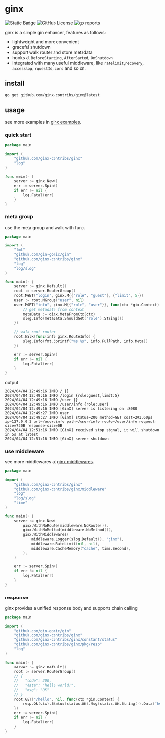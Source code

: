 # ginx
![Static Badge](https://img.shields.io/badge/go-1.22-blue)
![GitHub License](https://img.shields.io/github/license/ginx-contribs/ginx)
![go reports](https://img.shields.io/badge/go%20report-A+-brightgreen.svg?style=flat)


ginx is a simple gin enhancer, features as follows:

* lightweight and more convenient
* graceful shutdown
* support walk router and store metadata
* hooks at `BeforeStarting`, `AfterSarted`, `OnShutdown`
* integrated with many useful middleware, like `ratelimit`,`recovery`, `accesslog`, `rquestId`, `cors` and so on.

## install
```bash
go get github.com/ginx-contribs/ginx@latest
```

## usage
see more examples in [ginx examples](https://github.com/246859/ginx/tree/main/examples/).

### quick start
```go
package main

import (
	"github.com/ginx-contribs/ginx"
	"log"
)

func main() {
	server := ginx.New()
	err := server.Spin()
	if err != nil {
		log.Fatal(err)
	}
}
```

### meta group
use the meta group and walk with func.
```go
package main

import (
	"fmt"
	"github.com/gin-gonic/gin"
	"github.com/ginx-contribs/ginx"
	"log"
	"log/slog"
)

func main() {
	server := ginx.Default()
	root := server.RouterGroup()
	root.MGET("login", ginx.M{{"role", "guest"}, {"limit", 5}})
	user := root.MGroup("user", nil)
	user.MGET("info", ginx.M{{"role", "user"}}, func(ctx *gin.Context) {
		// get metadata from context
		metaData := ginx.MetaFromCtx(ctx)
		slog.Info(metaData.ShouldGet("role").String())
	})

	// walk root router
	root.Walk(func(info ginx.RouteInfo) {
		slog.Info(fmt.Sprintf("%s %s", info.FullPath, info.Meta))
	})

	err := server.Spin()
	if err != nil {
		log.Fatal(err)
	}
}
```
output
```
2024/04/04 12:49:16 INFO / {}
2024/04/04 12:49:16 INFO /login {role:guest,limit:5}
2024/04/04 12:49:16 INFO /user {}
2024/04/04 12:49:16 INFO /user/info {role:user}
2024/04/04 12:49:16 INFO [GinX] server is listening on :8080
2024/04/04 12:49:27 INFO user
2024/04/04 12:49:27 INFO [GinX] status=200 method=GET cost=201.60µs ip=127.0.0.1 url=/user/info path=/user/info route=/user/info request-size=720B response-size=0B
2024/04/04 12:51:16 INFO [GinX] received stop signal, it will shutdown in 5s at latest
2024/04/04 12:51:16 INFO [GinX] server shutdown
```

### use middleware
see more middlewares at [ginx middlewares](https://github.com/246859/ginx/tree/main/contribs/).
```go
package main

import (
	"github.com/ginx-contribs/ginx"
	"github.com/ginx-contribs/ginx/middleware"
	"log"
	"log/slog"
	"time"
)

func main() {
	server := ginx.New(
		ginx.WithNoRoute(middleware.NoRoute()),
		ginx.WithNoMethod(middleware.NoMethod()),
		ginx.WithMiddlewares(
			middleware.Logger(slog.Default(), "ginx"),
			middleware.RateLimit(nil, nil),
			middleware.CacheMemory("cache", time.Second),
		),
	)

	err := server.Spin()
	if err != nil {
		log.Fatal(err)
	}
}
```

### response
ginx provides a unified response body and supports chain calling
```go
package main

import (
	"github.com/gin-gonic/gin"
	"github.com/ginx-contribs/ginx"
	"github.com/ginx-contribs/ginx/constant/status"
	"github.com/ginx-contribs/ginx/pkg/resp"
	"log"
)

func main() {
	server := ginx.Default()
	root := server.RouterGroup()
	// {
	// 	 "code": 200,
	// 	 "data": "hello world!",
	// 	 "msg": "OK"
	// }
	root.GET("/hello", nil, func(ctx *gin.Context) {
		resp.Ok(ctx).Status(status.OK).Msg(status.OK.String()).Data("hello world!").JSON()
	})
	err := server.Spin()
	if err != nil {
		log.Fatal(err)
	}
}
```
